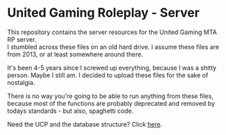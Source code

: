 # United Gaming Roleplay - Server

This repository contains the server resources for the United Gaming MTA RP server.  
I stumbled across these files on an old hard drive. I assume these files are from 2013, or at least somewhere around there.  

It's been 4-5 years since I screwed up everything, because I was a shitty person. 
Maybe I still am. I decided to upload these files for the sake of nostalgia.

There is no way you're going to be able to run anything from these files, because most of the functions are probably deprecated and removed by todays standards - but also, spaghetti code.

Need the UCP and the database structure? Click [here](https://github.com/kissorjeyabalan/unitedgaming-ucp).
